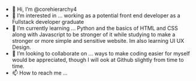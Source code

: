 - 👋 Hi, I’m @corehierarchy4
- 👀 I’m interested in ... working as a potential front end developer as a Fullstack developer graduate
- 🌱 I’m currently learning ... Python and the basics of HTML and CSS along with Javascript to be stronger of it while studying to make a stronger or more simple and sensitive website. Im also learning UI UX Design.
- 💞️ I’m looking to collaborate on ... ways to make coding easier for myself would be appreciated, though I will ook at Github slightly from time to time.
- 📫 How to reach me ...

<!---
corehierarchy4/corehierarchy4 is a ✨ special ✨ repository because its `README.md` (this file) appears on your GitHub profile.
You can click the Preview link to take a look at your changes.
--->
